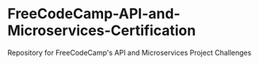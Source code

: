 # FreeCodeCamp-API-and-Microservices-Certification
Repository for FreeCodeCamp's API and Microservices Project Challenges
